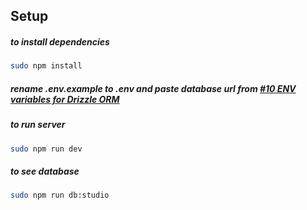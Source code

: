 ## Setup

##### to install dependencies

```bash
sudo npm install
```

##### rename .env.example to .env and paste database url from [#10 ENV variables for Drizzle ORM](https://github.com/Manggigi/voting-system/issues/10)

##### to run server

```bash
sudo npm run dev
```

##### to see database

```bash
sudo npm run db:studio
```
